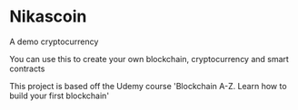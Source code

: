 # Nikascoin
A demo cryptocurrency

You can use this to create your own blockchain, cryptocurrency and smart contracts

This project is based off the Udemy course 'Blockchain A-Z. Learn how to build your first blockchain'

